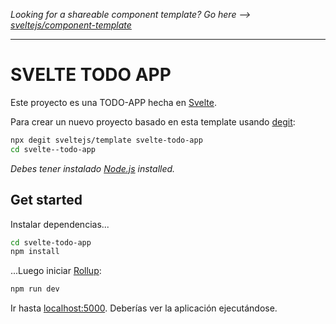 *Looking for a shareable component template? Go here --> [sveltejs/component-template](https://github.com/sveltejs/component-template)*

---

# SVELTE TODO APP

Este proyecto es una TODO-APP hecha en [Svelte](https://svelte.dev).

Para crear un nuevo proyecto basado en esta template usando [degit](https://github.com/Rich-Harris/degit):

```bash
npx degit sveltejs/template svelte-todo-app
cd svelte--todo-app
```

*Debes tener instalado [Node.js](https://nodejs.org) installed.*


## Get started

Instalar dependencias...

```bash
cd svelte-todo-app
npm install
```

...Luego iniciar [Rollup](https://rollupjs.org):

```bash
npm run dev
```

Ir hasta [localhost:5000](http://localhost:5000). Deberías ver la aplicación ejecutándose.


